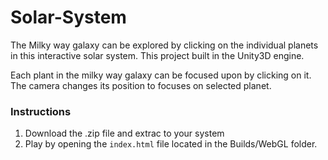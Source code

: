 # Solar-System

The Milky way galaxy can be explored by clicking on the individual planets in this interactive solar system.
This project built in the Unity3D engine. 

Each plant in the milky way galaxy can be focused upon by clicking on it. The camera changes its position to focuses on selected planet. 

### Instructions
1. Download the .zip file and extrac to your system
2. Play by opening the `index.html` file located in the Builds/WebGL folder.
